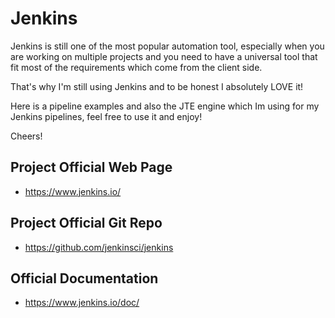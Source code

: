 # Jenkins

Jenkins is still one of the most popular automation tool, especially when you are working on multiple projects and you need to have a universal tool that fit most of the requirements which come from the client side.

That's why I'm still using Jenkins and to be honest I absolutely LOVE it!

Here is a pipeline examples and also the JTE engine which Im using for my Jenkins pipelines, feel free to use it and enjoy!

Cheers!



## Project Official Web Page
* https://www.jenkins.io/

## Project Official Git Repo
* https://github.com/jenkinsci/jenkins

## Official Documentation
* https://www.jenkins.io/doc/
